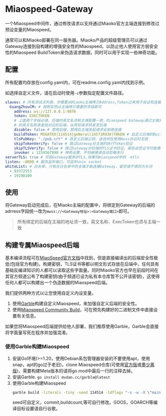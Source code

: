 # Miaospeed-Gateway

一个Miaospeed中间件，通过修改请求以支持通过Miaoko官方主端连接到修改过预设变量的Miaospeed。

通常可以和Miaoko部署在同一服务器。Miaoko产品的超级管理员可以通过Gateway连接到自构建的增强安全性的Miaospeed，以防止他人使用官方弱安全性的Miaospeed BuildToken来伪造请求数据，同时可以用于实现一些神奇功能。

## 配置
所有配置均存放在config.yaml内，可在readme.config.yaml内找到示例。

如选择自定义文件，请在启动时使用`-c`参数指定配置文件路径。

```yaml
slaves: # 所有测试点列表，你需要从Miaoko主端拷贝Address,Token过来用于验证和连接。
  GuangZhouCM: # 按照实例从主端拷贝需要的字段即可
    address: ws://127.0.0.1:9876
    token: EXECTOKEN
    # 上面两个字段必填，后端的英文名须和主端配置一致，Miaospeed Gateway通过主端发起的后端请求中
    # 的英文名称来查找对应的后端，从而将请求转发至后端
    disable: false # 禁用后端，禁用后主端发起请求会拒绝连接
    buildToken: MSGATE0|114514|geNeral|1X571R930|T0kEN # 自定义后端的Build Token，构建专属后端有利于防止其他后端托管者伪造结果
    tlsPubKey: "./pub.crt" # 自定义后端公钥，该选项在使用mwss协议时无效
    skipTokenVerify: false # 跳过Gateway对主端的执行Token验证
    skipTLSVerify: false # 跳过Gateway对后端的TLS证书验证，某些自签证书可能需要开启
    invoker : 1234567890 # 神奇设置，不怕被揍请自动忽略本行
serverTLS: true # 开启Gateway服务的TLS,效果同miaospeed中的 -mtls
listen: :8080 # 服务监听端口，可监听unix socket
whiteList: # 白名单，只有在白名单中的主端才能连接Gateway，留空或不填则为关闭
  - 93372553
  - 19198100

```
## 使用
将Gateway启动完成后，在Miaoko主端的配置中，将绑定到Gateway的后端的adrress字段统一改为`mwss://<Gateway地址>:<Gateway端口>`即可。
> 所有绑定的后端在主端的地址须一致，英文名称、ExecToken也须与主端一致

 ## 构建专属Miaospeed后端
基本编译流程可在[MiaoSpeed官方文档](https://github.com/miaokobot/miaospeed)中找到，但是直接编译出的后端安全性极低(包括官方构建)。构建密钥，TLS证书等都以明文形式存放在后端中，任何具有基础反编译知识的人都可以读取这些字面量。同时Miaoko官方也早在前段时间在其官方频道公布了构建密钥(由于频道已设为私有本仓库暂不公开该密钥)，这使得任何人都可以构建出一个伪造数据的Miaospeed后端。

我们提供两种方式以让您使用自定义内设变量。

1. 使用[Garble](https://github.com/burrowers/garble)构建自定义Miaospeed，来加强自定义后端的安全性。
2. 使用[Miaospeed Community Build](https://github.com/Paimonhub/miaospeed_community/)，可在预先构建好的二进制文件中直接设置有关信息。

如果您将Miaospeed后端提供给他人部署，我们推荐使用Garble，Garble会直接将字面量写死在程序并加强混淆。

### 使用Garble构建Miaospeed
1. 安装Go环境(>=1.20，使用Debian系包管理器安装的不要使用apt，使用snap，apt的go过于老旧)，clone Miaospeed仓库(可使用[官方版](https://github.com/miaokobot/miaospeed)或[墨少离版](https://github.com/miaokobot/miaospeed))，需要构建Meta版本的请将go.mod中最后一行的注释去掉。
2. 安装Garble. `go install mvdan.cc/garble@latest`
3. 使用Garble构建Miaospeed
   ```bash
   garble build -literals -tiny -seed 114514 -ldflags "-s -w -X \"main.COMMIT=0a0089d5d78a171ef6defc1d17adf23f55e6c680\" -X \"main.BUILDCOUNT=33\" -X \"main.BRAND=MiaoSpeed\" -X \"main.COMPILATIONTIME=1678112713\""
   ```
   seed可自定义，commit,buildcount,等可自行修改。GOOS，GOARCH等编译目标设置请自行谷歌。